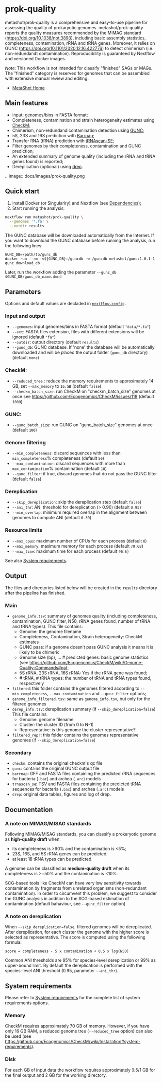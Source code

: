 # prok-quality

metashot/prok-quality is a comprehensive and easy-to-use pipeline for assessing
the quality of prokaryotic genomes. metashot/prok-quality reports the quality
measures recommended by the MIMAG standard (https://doi.org/10.1038/nbt.3893),
including basic assembly statistics, completeness, contamination, rRNA and tRNA
genes. Moreover, it relies on GUNC (https://doi.org/10.1101/2020.12.16.422776)
to detect chimerism (i.e. non-redundandt contamination). Reproducibility is
guaranteed by Nextflow and versioned Docker images.

*Note*: This workflow is not intended for classify "finished" SAGs or MAGs.
The "finished" category is reserved for genomes that can be assembled with
extensive manual review and editing.

- [MetaShot Home](https://metashot.github.io/)

## Main features

- Input: genomes/bins in FASTA format;
- Completeness, contamination and strain heterogeneity estimates using
  [CheckM](https://ecogenomics.github.io/CheckM/);
- Chimerism, non-redundand contamination detection using
  [GUNC](https://github.com/grp-bork/gunc);
- 5S, 23S and 16S prediction with
  [Barrnap](https://github.com/tseemann/barrnap);
- Transfer RNA (tRNA) prediction with
  [tRNAscan-SE](http://lowelab.ucsc.edu/tRNAscan-SE/);
- Filter genomes by their completeness, contamination and GUNC prediction;
- An extended summary of genome quality (including the rRNA and tRNA genes
  found) is reported;
- Dereplication (optional) using [drep](https://github.com/MrOlm/drep).

.. image:: docs/images/prok-quality.png

## Quick start

1. Install Docker (or Singulariry) and Nextflow (see
   [Dependencies](https://metashot.github.io/#dependencies));
1. Start running the analysis:
   
  ```bash
  nextflow run metashot/prok-quality \
    --genomes '*.fa' \
    --outdir results
  ```

  The GUNC database will be downloaded automatically from the Internet. If you
  want to download the GUNC database before running the analysis, run the
  following lines:

  ```
  GUNC_DB=/path/to/gunc_db
  docker run --rm -v${GUNC_DB}:/guncdb -w /guncdb metashot/gunc:1.0.1-1 gunc download_db .
  ```

  Later, run the workflow adding the parameter `--gunc_db $GUNC_DB/gunc_db_name.dmnd`

## Parameters
Options and default values are decladed in [`nextflow.config`](nextflow.config).

### Input and output
- `--genomes`: input genomes/bins in FASTA format (default `"data/*.fa"`)
- `--ext`: FASTA files extension, files with different extensions will be
  ignored (default `"fa"`)
- `--outdir`: output directory (default `results`)
- `--gunc_db`: GUNC database. If 'none' the database will be automatically
  downloaded and will be placed the output folder (`gunc_db` directory) (default
  `none`)
 
### CheckM:
- `--reduced_tree` : reduce the memory requirements to
  approximately 14 GB, set `--max_memory` to `16.GB` (default `false`)
- `--checkm_batch_size`: run CheckM on "checkm_batch_size" genomes at once see
  https://github.com/Ecogenomics/CheckM/issues/118 (default `1000`)

### GUNC:
- `--gunc_batch_size`: run GUNC on "gunc_batch_size" genomes at once (default
`100`)

### Genome filtering
- `--min_completeness`: discard sequences with less than `min_completeness`%
  completeness (default `50`)
- `--max_contamination`: discard sequences with more than
  `max_contamination`% contamination (default `10`)
- `--gunc_filter`: if true, discard genomes that do not pass the GUNC filter
  (default `false`)

### Dereplication
- `--skip_dereplication`: skip the dereplication step (default
  `false`)
- `--ani_thr`: ANI threshold for dereplication (> 0.90) (default `0.95`)
- `--min_overlap`: minimum required overlap in the alignment between genomes
  to compute ANI (default `0.30`)

### Resource limits
- `--max_cpus`: maximum number of CPUs for each process (default `8`)
- `--max_memory`: maximum memory for each process (default `70.GB`)
- `--max_time`: maximum time for each process (default `96.h`)

See also [System
requirements](https://metashot.github.io/#system-requirements).

## Output
The files and directories listed below will be created in the `results`
directory after the pipeline has finished.

### Main
- `genome_info.tsv`: summary of genomes quality (including completeness,
  contamination, GUNC filter, N50, rRNA genes found, number of tRNA and tRNA
  types). This file contains:
  - Genome: the genome filename
  - Completeness, Contamination, Strain heterogeneity: CheckM estimates
  - GUNC pass: if a genome doesn't pass GUNC analysis it means it is likely to
    be chimeric 
  - Genome size (bp), ... # predicted genes: basic genome statistics (see
    https://github.com/Ecogenomics/CheckM/wiki/Genome-Quality-Commands#qa);
  - 5S rRNA, 23S rRNA, 16S rRNA: Yes if the rRNA gene was found;
  - \# tRNA, \# tRNA types: the number of tRNA and tRNA types found,
    respectively
- `filtered`: this folder contains the genomes filtered according to
  `--min_completeness`, `--max_contamination` and `--gunc_filter` options;
- `genome_info_filtered.tsv`: same as `genome_info.tsv`, but only for the
  filtered genomes
- `derep_info.tsv`: dereplication summary (if `--skip_dereplication=false`)
  This file contains:
  - Genome: genome filename
  - Cluster: the cluster ID (from 0 to N-1)
  - Representative: is this genome the cluster representative?
- `filtered_repr`: this folder contains the genomes representative genomes (if
  `--skip_dereplication=false`)

### Secondary
- `checkm`: contains the original checkm's qc file
- `gunc`: contains the original GUNC output file
- `barrnap`: GFF and FASTA files containing the predicted rRNA sequences for
  bacteria (`.bac`) and archea (`.arc`) models
- `trnascan_se`: TSV and FASTA files containing the predicted tRNA sequences for
  bacteria (`.bac`) and archea (`.arc`) models
- `drep`: original data tables, figures and log of drep.

## Documentation

### A note on MIMAG/MISAG standards
Following MIMAG/MISAG standards, you can classify a prokaryotic genome as
**high-quality draft** when:
- its completeness is >90% and the contamination is <5%;
- 23S, 16S, and 5S rRNA genes can be predicted;
- at least 18 tRNA types can be predicted.

A genome can be classified as **medium-quality draft** when its completeness is
\>=50% and the contamination is <10%.

SCG-based tools like CheckM can have very low sensitivity towards contamination
by fragments from unrelated organisms (non-redundant contamination). In order to
circumvent this problem, we suggest to consider the GUNC analysis in addition to
the SCG-based estimation of contamination (default bahaviour, see
`--gunc_filter` option)

### A note on dereplication
When `--skip_dereplication=false`, filtered genomes will be dereplicated. After
dereplication, for each cluster the genome with the higher score is selected as
representative. The score is computed using the following formula:

  ```
  score = completeness - 5 x contamination + 0.5 x log(N50)
  ```
Common ANI thresholds are 95% for species-level dereplication or 99% as
upper-bound limit. By default the dereplication is performed with the
species-level ANI threshold (0.95, parameter `--ani_thr`).

## System requirements
Please refer to [System
requirements](https://metashot.github.io/#system-requirements) for the complete
list of system requirements options.

### Memory
CheckM requires approximately 70 GB of memory. However, if you have only 16 GB
RAM, a reduced genome tree (`--reduced_tree` option) can also be used (see
https://github.com/Ecogenomics/CheckM/wiki/Installation#system-requirements).

### Disk
For each GB of input data the workflow requires approximately 0.5/1 GB for the
final output and 2 GB for the working directory.